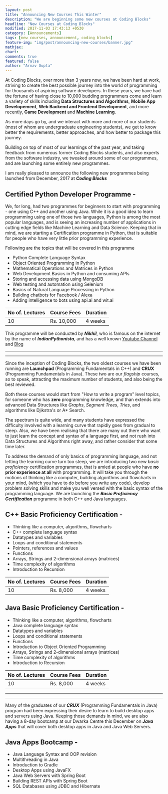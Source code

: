 ```yaml
---
layout: post
title: "Announcing New Courses This Winter"
description: "We are beginning some new courses at Coding Blocks"
headline: "New Courses at Coding Blocks"
modified: 2017-11-03 17:43:13 +0530
category: [Announcements]
tags: [new courses, announcement, coding blocks]
feature-img: "img/post/announcing-new-courses/banner.jpg"
mathjax: 
chart: 
comments: true
featured: false
author: "Arnav Gupta"
---
```

At Coding Blocks, over more than 3 years now, we have been hard at work, striving to create the best possible journey into the world of programming for thousands of aspiring software developers. 
In these years, we have had the fortune of having close to 10,000 budding programmers come and learn a variety of skills including **Data Structures and Algorithms**, **Mobile App Developement**, **Web Backend and Frontend Development**, and more recently, **Game Development** and **Machine Learning**. 

As more days go by, and we interact with more and more of our students (most of whom are undergraduate engineering students), we get to know better the requirements, better approaches, and how better to package this journey.

Building on top of most of our learnings of the past year, and taking feedback from numerous former Coding Blocks students, and also experts from the software industry, we tweaked around some of our programmes, and are launching some entirely new programmes. 

I am really pleased to announce the following new programmes being launched from December, 2017 at _**Coding Blocks**_ 

## Certified Python Developer Programme -

We, for long, had two programmes for beginners to start with programming - one using C++ and another using Java. While it is a good idea to learn programming using one of those two languages, Python is among the most popular languages, and is seeing an increasing number of applications in cutting edge fields like Machine Learning and Data Science. Keeping that in mind, we are starting a Certification programme in Python, that is suitable for people who have very little prior programming experience. 

Following are the topics that will be covered in this programme

 - Python Complete Language Syntax
 - Object Oriented Programming in Python
 - Mathematical Operations and Matrices in Python
 - Web Development Basics in Python and consuming APIs
 - Storing and accessing data using MongoDB
 - Web testing and automation using Selenium
 - Basics of Natural Language Processing in Python
 - Building chatbots for Facebook / Alexa 
 - Adding intelligence to bots using api.ai and wit.ai

| No of. Lectures 	| Course Fees 	| Duration 	|
|-----------------	|-------------	|----------	|
| 10              	| Rs. 10,000  	| 4 weeks  	|  


This programme will be conducted by _**Nikhil**_, who is famous on the internet by the name of _**IndianPythonista**_, and has a well known [Youtube Channel](https://www.youtube.com/channel/UCkUq-s6z57uJFUFBvZIVTyg) and [Blog](https://indianpythonista.wordpress.com/)

 - - - - - - - - -
 - - - - - - - - - 



Since the inception of Coding Blocks, the two oldest courses we have been running are **Launchpad** (Programming Fundamentals in C++) and **CRUX** (Programming Fundamentals in Java).
These two are our _flagship_ courses, so to speak, attracting the maximum number of students, and also being the best reviewed.

Both these courses would start from "How to write a program" level topics, for someone who has **zero** programming knowledge, and than extends into advanced Data Structures like *Graphs*, *Segment Trees*, *Tries*, and algorithms like Djikstra's or A* Search. 

The spectrum is quite wide, and many students have expressed the difficulty involved with a learning curve that rapidly goes from gradual to steep. Also, we have been realising that there are many out there who want to just learn the concept and syntax of a language first, and not rush into Data Structures and Algorithms right away, and rather consider that some time later. 

To address the demand of only basics of programming language, and not letting the learning curve turn too steep, we are introducing two new _basic proficiency_ certification programmes, that is amied at people who have **no prior experience at all** with programming. It will take you through the motions of thinking like a computer, building algorithms and flowcharts in your mind, (which you have to do before you write any code), develop problem solving skills and make you well versed with the basic syntax of the programming language. We are launching the _**Basic Proficiency Certification**_ programme in both C++ and Java languages. 

## C++ Basic Proficiency Certification -  
 - Thinking like a computer, algorithms, flowcharts
 - C++ complete language syntax
 - Datatypes and variables
 - Loops and conditional statements
 - Pointers, references and values
 - Functions
 - Arrays, Strings and 2-dimensional arrays (matrices)
 - Time complexity of algorithms
 - Introduction to Recursion

| No of. Lectures 	| Course Fees 	| Duration 	|
|-----------------	|-------------	|----------	|
| 10              	| Rs. 8,000   	| 4 weeks  	|  



## Java Basic Proficiency Certification -
 - Thinking like a computer, algorithms, flowcharts
 - Java complete language syntax
 - Datatypes and variables
 - Loops and conditional statements
 - Functions
 - Introduction to Object Oriented Programming
 - Arrays, Strings and 2-dimensional arrays (matrices)
 - Time complexity of algorithms
 - Introduction to Recursion

| No of. Lectures 	| Course Fees 	| Duration 	|
|-----------------	|-------------	|----------	|
| 10              	| Rs. 8,000   	| 4 weeks  	| 

- - - - - - -  - - - - 
-  - - - - - - - - - -   



Many of the graduates of our _**CRUX**_ (Programming Fundamentals in Java) program had been expressing their desire to learn to build desktop apps and servers using Java. 
Keeping those demands in mind, we are also having a 8-day bootcamp at our Dwarka Centre this December on _**Java Apps**_ that will cover both desktop apps in Java and Java Web Servers. 

## Java Apps Bootcamp - 
  - Java Language Syntax and OOP revision
  - Multithreading in Java
  - Introduction to Gradle
  - Desktop Apps using JavaFX
  - Java Web Servers with Spring Boot
  - Building REST APIs with Spring Boot
  - SQL Databases using JDBC and Hibernate
